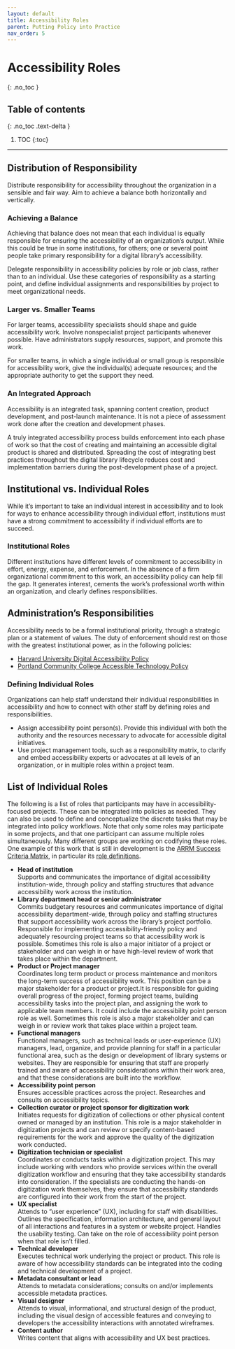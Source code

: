 ```yaml
---
layout: default
title: Accessibility Roles
parent: Putting Policy into Practice
nav_order: 5
---
```


# Accessibility Roles
{: .no_toc }

## Table of contents
{: .no_toc .text-delta }

1. TOC
{:toc}

---

## Distribution of Responsibility

Distribute responsibility for accessibility throughout the organization in a sensible and fair way.  Aim to achieve a balance both horizontally and vertically.

### Achieving a Balance 

Achieving that balance does not mean that each individual is equally responsible for ensuring the accessibility of an organization’s output. While this could be true in some institutions, for others; one or several point people take primary responsibility for a digital library’s accessibility.   

Delegate responsibility in accessibility policies by role or job class, rather than to an individual. Use these categories of responsibility as a starting point, and define individual assignments and responsibilities by project to meet organizational needs.

### Larger vs. Smaller Teams

For larger teams, accessibility specialists should shape and guide accessibility work.  Involve nonspecialist project participants whenever possible. Have administrators supply resources, support, and promote this work.

For smaller teams, in which a single individual or small group is responsible for accessibility work, give the individual(s) adequate resources; and the appropriate authority to get the support they need.

### An Integrated Approach

Accessibility is an integrated task, spanning content creation, product development, and post-launch maintenance. It is not a piece of assessment work done after the creation and development phases. 

A truly integrated accessibility process builds enforcement into each phase of work so that the cost of creating and maintaining an accessible digital product is shared and distributed. Spreading the cost of integrating best practices throughout the digital library lifecycle reduces cost and implementation barriers during the post-development phase of a project.

## Institutional vs. Individual Roles

While it’s important to take an individual interest in accessibility and to look for ways to enhance accessibility through individual effort, institutions must have a strong commitment to accessibility if individual efforts are to succeed. 

### Institutional Roles

Different institutions have different levels of commitment to accessibility in effort, energy, expense, and enforcement. In the absence of a firm organizational commitment to this work, an accessibility policy can help fill the gap. It generates interest, cements the work’s professional worth within an organization, and clearly defines responsibilities. 

## Administration’s Responsibilities

Accessibility needs to be a formal institutional priority, through a strategic plan or a statement of values. The duty of enforcement should rest on those with the greatest institutional power, as in the following policies: 

-	[Harvard University Digital Accessibility Policy](https://accessibility.huit.harvard.edu/digital-accessibility-policy)
-	[Portland Community College Accessible Technology Policy](https://www.pcc.edu/policy/accessible-technology/)

### Defining Individual Roles

Organizations can help staff understand their individual responsibilities in accessibility and how to connect with other staff by defining roles and responsibilities.

-	Assign accessibility point person(s). Provide  this individual with both the authority and the resources necessary to advocate for accessible digital initiatives.
-	Use project management tools, such as a responsibility matrix, to clarify and embed accessibility experts or advocates at all levels of an organization, or in multiple roles within a project team.

## List of Individual Roles

The following is a list of roles that participants may have in accessibility-focused projects. These can be integrated into policies as needed. They can also be used to define and conceptualize the discrete tasks that may be integrated into policy workflows. Note that only some roles may participate in some projects, and that one participant can assume multiple roles simultaneously. Many different groups are working on codifying these roles. One example of this work that is still in development is the [ARRM Success Criteria Matrix](https://www.w3.org/WAI/EO/wiki/ARRM_Success_Criteria_Matrix), in particular its [role definitions](https://www.w3.org/WAI/EO/wiki/Role_definition_document). 

-	**Head of institution**<br/> Supports and communicates the importance of digital accessibility institution-wide, through policy and staffing structures that advance accessibility work across the institution. 
-	**Library department head or senior administrator**<br>
Commits budgetary resources and communicates importance of digital accessibility department-wide, through policy and staffing structures that support accessibility work across the library’s project portfolio. Responsible for implementing accessibility-friendly policy and adequately resourcing project teams  so that accessibility work is possible. Sometimes this role is also a major initiator of a project or stakeholder and can weigh in or have high-level review of work that takes place within the department.
-	**Product or Project manager**<br>
Coordinates long term product or process maintenance and monitors the long-term success of accessibility work. This position can be a major stakeholder for a product or project.It is responsible for guiding overall progress of the project, forming project teams, building accessibility tasks into the project plan, and assigning the work to applicable team members. It could include the accessibility point person role as well. Sometimes this role is also a major stakeholder and can weigh in or review work that takes place within a project team.
-	**Functional managers**<br>
Functional managers, such as technical leads or user-experience (UX) managers, lead, organize, and provide planning for staff in a particular functional area, such as the design or development of library systems or websites. They are responsible for ensuring that staff are properly trained and aware of accessibility considerations within their work area, and that these considerations are built into the workflow.
-	**Accessibility point person**<br>
Ensures accessible practices across the project. Researches and consults on accessibility topics. 
-	**Collection curator or project sponsor for digitization work**<br>
Initiates requests for digitization of  collections or other physical content owned or managed by an institution. This role is a major stakeholder in digitization projects and can review or specify content-based requirements for the work and approve the quality of the digitization work conducted.
-	**Digitization technician or specialist**<br>
Coordinates or conducts tasks within a digitization project. This may include working with vendors who provide services within the overall digitization workflow and ensuring that they take accessibility standards into consideration. If the specialists are conducting the hands-on digitization work themselves, they ensure that accessibility standards are configured into their work from the start of the project.
-	**UX specialist**<br>
Attends to “user experience” (UX), including for staff with disabilities. Outlines the specification, information architecture, and general layout of all interactions and features in a system or website project. Handles the usability testing. Can take on the role of accessibility point person when that role isn’t filled.
-	**Technical developer**<br>
Executes technical work underlying the project or product. This role is aware of how accessibility standards can be integrated into the coding and technical development of a project.
-	**Metadata consultant or lead**<br>
Attends to metadata considerations; consults on and/or implements accessible metadata practices.
-	**Visual designer**<br>
Attends to visual, informational, and structural design of the product, including the visual design of accessible features and conveying to developers the accessibility interactions with annotated wireframes.
-	**Content author**<br> 
Writes content that aligns with accessibility and UX best practices. 
